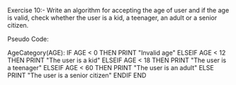 Exercise 10:-
Write an algorithm for accepting the age of user and if the age is valid, check whether the user is a kid, a teenager, an adult or a senior citizen.

Pseudo Code: 

AgeCategory(AGE):
  IF AGE < 0 THEN
    PRINT "Invalid age"
  ELSEIF AGE < 12 THEN
    PRINT "The user is a kid"
  ELSEIF AGE < 18 THEN
    PRINT "The user is a teenager"
  ELSEIF AGE < 60 THEN
    PRINT "The user is an adult"
  ELSE
    PRINT "The user is a senior citizen"
  ENDIF
END
